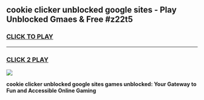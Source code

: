 
## cookie clicker unblocked google sites - Play Unblocked Gmaes & Free #z22t5
<h3>
<a href="https://news.freeplayer.one?title=cookie_clicker_unblocked_google_sites&ref=03M">CLICK TO PLAY</a></h3>
<hr>

<h3>
<a href="https://news.freeplayer.one?title=cookie_clicker_unblocked_google_sites&ref=03M">CLICK 2 PLAY</a>
  
</h3>

<a href="https://news.freeplayer.one?title=cookie_clicker_unblocked_google_sites&ref=03M"><img src="https://clearcache.store/games.png"></a>


**cookie clicker unblocked google sites games unblocked: Your Gateway to Fun and Accessible Online Gaming**
